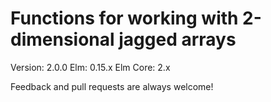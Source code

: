 # Functions for working with 2-dimensional jagged arrays

Version: 2.0.0
Elm: 0.15.x
Elm Core: 2.x

Feedback and pull requests are always welcome!
